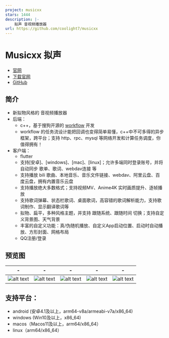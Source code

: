 ```yaml
---
project: musicxx
stars: 1444
description: |-
    拟声 音视频播放器
url: https://github.com/coolight7/musicxx
---
```


# Musicxx 拟声
* [官网](https://blog.mimicry.cool/)
* [下载官网](https://download.music.mimicry.cool/)
* [GitHub](https://github.com/coolight7/MimicryMusic)

## 简介
* 新拟物风格的 音视频播放器
* 后端：
  * c++，基于搜狗开源的 [workflow](https://github.com/sogou/workflow) 开发
  * workflow 的任务流设计能把回调也变得简单易懂，c++中不可多得的异步框架，跨平台；支持 http、rpc、mysql 等网络开发和计算任务调度，你值得拥有！
* 客户端：
  * flutter
  * 支持[安卓]、[windows]、[mac]、[linux]；允许多端同时登录账号，并将自动同步 歌单、歌词、webdav连接 等
  * 支持播放 bili 歌曲、本地音乐、音乐文件链接、webdav、阿里云盘、百度云盘，拥有内置音乐云盘
  * 支持播放绝大多数格式；支持视频MV、Anime4K 实时画质提升、逐帧播放
  * 支持歌词弹幕、状态栏歌词、桌面歌词，高容错的歌词解析能力，支持歌词制作、显示翻译歌词等
  * 拟物、扁平，多种风格主题，并支持 跟随系统、跟随时间 切换；支持自定义背景图、天气背景
  * 丰富的自定义功能：真/伪随机播放、自定义App启动位置、启动时自动播放、方形封面、网格布局
  * QQ注册/登录

## 预览图
| - | - | - | - | - |
| ------ | ------ | ------ | ------ | ------ |
| ![alt text](res/image/image.png) | ![alt text](res/image/image-2.png) |![alt text](res/image/image-3.png) | ![alt text](res/image/image-4.png) | ![alt text](res/image/image-5.png) |

## 支持平台：
- android (安卓4.1及以上，arm64-v8a/armeabi-v7a/x86_64)
- windows (Win10及以上，x86_64)
- macos（Macos11及以上，arm64/x86_64）
- linux（arm64/x86_64）
